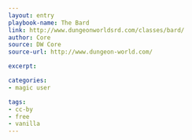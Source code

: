 ```yaml
---
layout: entry
playbook-name: The Bard
link: http://www.dungeonworldsrd.com/classes/bard/
author: Core
source: DW Core
source-url: http://www.dungeon-world.com/

excerpt:

categories:
- magic user

tags:
- cc-by
- free
- vanilla
---
```

